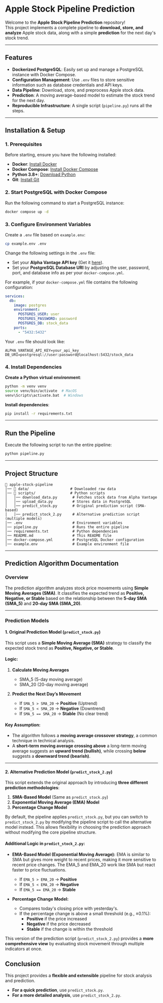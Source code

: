 # Apple Stock Pipeline Prediction

Welcome to the **Apple Stock Pipeline Prediction** repository!  
This project implements a complete pipeline to **download, store, and analyze** Apple stock data, along with a simple **prediction** for the next day's stock trend.

---

## Features

- **Dockerized PostgreSQL**: Easily set up and manage a PostgreSQL instance with Docker Compose.  
- **Configuration Management**: Use `.env` files to store sensitive information such as database credentials and API keys.  
- **Data Pipeline**: Download, store, and preprocess Apple stock data.  
- **Prediction**: A moving average-based model to estimate the stock trend for the next day.  
- **Reproducible Infrastructure**: A single script (`pipeline.py`) runs all the steps.

---

## Installation & Setup

### 1. Prerequisites

Before starting, ensure you have the following installed:

- **Docker**: [Install Docker](https://docs.docker.com/get-docker/)  
- **Docker Compose**: [Install Docker Compose](https://docs.docker.com/compose/install/)  
- **Python 3.8+**: [Download Python](https://www.python.org/downloads/)  
- **Git**: [Install Git](https://git-scm.com/downloads/)  

### 2. Start PostgreSQL with Docker Compose

Run the following command to start a PostgreSQL instance:  
```bash
docker compose up -d
```

### 3. Configure Environment Variables

Create a `.env` file based on `example.env`:
```bash
cp example.env .env
```
Change the following settings in the `.env` file:

- Set your **Alpha Vantage API key** (Get it [here](https://www.alphavantage.co/support/#api-key)).
- Set your **PostgreSQL Database URI** by adjusting the user, password, port, and database info as per your `docker-compose.yml`.

For example, if your `docker-compose.yml` file contains the following configuration:

```yaml
services:
  db:
    image: postgres
    environment:
      POSTGRES_USER: user
      POSTGRES_PASSWORD: password
      POSTGRES_DB: stock_data
    ports:
      - "5432:5432"
```

Your `.env` file should look like:

```env
ALPHA_VANTAGE_API_KEY=your_api_key
DB_URI=postgresql://user:password@localhost:5432/stock_data
```

### 4. Install Dependencies

**Create a Python virtual environment**:  
```bash
python -m venv venv
source venv/bin/activate  # MacOS
venv\Scripts\activate.bat  # Windows
```

**Install dependencies**:  
```bash
pip install -r requirements.txt
```

---

## Run the Pipeline

Execute the following script to run the entire pipeline:

```bash
python pipeline.py
```

---

## Project Structure

```plaintext
📂 apple-stock-pipeline
│── 📂 data/                   # Downloaded raw data
│── 📂 scripts/                # Python scripts
│   │── download_data.py       # Fetches stock data from Alpha Vantage
│   │── upload_data.py         # Stores data in PostgreSQL
│   │── predict_stock.py       # Original prediction script (SMA-based)
│   │── predict_stock_2.py     # Alternative prediction script (multiple models)
│── .env                       # Environment variables
│── pipeline.py                # Runs the entire pipeline
│── requirements.txt           # Python dependencies
│── README.md                  # This README file
│── docker-compose.yml         # PostgreSQL Docker configuration
│── example.env                # Example environment file
```

---

## Prediction Algorithm Documentation

### Overview

The prediction algorithm analyzes stock price movements using **Simple Moving Averages (SMA)**. It classifies the expected trend as **Positive, Negative, or Stable** based on the relationship between the **5-day SMA (SMA_5)** and **20-day SMA (SMA_20)**.

---

### **Prediction Models**  

#### **1. Original Prediction Model (`predict_stock.py`)**  

This script uses a **Simple Moving Average (SMA)** strategy to classify the expected stock trend as **Positive, Negative, or Stable**.  

#### **Logic:**  
1. **Calculate Moving Averages**  
   - SMA_5 (5-day moving average)  
   - SMA_20 (20-day moving average)  

2. **Predict the Next Day’s Movement**  
   - If `SMA_5 > SMA_20` → **Positive** (Uptrend)  
   - If `SMA_5 < SMA_20` → **Negative** (Downtrend)  
   - If `SMA_5 == SMA_20` → **Stable** (No clear trend)  

#### **Key Assumption:**   
- The algorithm follows a **moving average crossover strategy**, a common technique in technical analysis.  
- A **short-term moving average crossing above** a long-term moving average suggests an **upward trend (bullish)**, while crossing **below** suggests a **downward trend (bearish)**.


---  

#### **2. Alternative Prediction Model (`predict_stock_2.py`)**  

This script extends the original approach by introducing **three different prediction methodologies**:  

1. **SMA-Based Model** (Same as `predict_stock.py`)  
2. **Exponential Moving Average (EMA) Model**  
3. **Percentage Change Model**  

By default, the pipeline applies `predict_stock.py`, but you can switch to `predict_stock_2.py` by modifying the pipeline script to call the alternative model instead. This allows flexibility in choosing the prediction approach without modifying the core pipeline structure.  

#### **Additional Logic in `predict_stock_2.py`:**  

- **EMA-Based Model (Exponential Moving Average):** 
   EMA is similar to SMA but gives more weight to recent prices, making it more sensitive to recent price changes.
   The EMA_5 and EMA_20 work like SMA but react faster to price fluctuations.

  - If `EMA_5 > EMA_20` → **Positive**  
  - If `EMA_5 < EMA_20` → **Negative**  
  - If `EMA_5 == EMA_20` → **Stable**  

- **Percentage Change Model:**  
  - Compares today's closing price with yesterday's.  
  - If the percentage change is above a small threshold (e.g., ±0.1%):  
    - **Positive** if the price increased  
    - **Negative** if the price decreased  
    - **Stable** if the change is within the threshold  

This version of the prediction script (`predict_stock_2.py`) provides a **more comprehensive view** by evaluating stock movement through multiple indicators at once.

## Conclusion

This project provides a **flexible and extensible** pipeline for stock analysis and prediction.  
- **For a quick prediction**, use `predict_stock.py`.  
- **For a more detailed analysis**, use `predict_stock_2.py`.